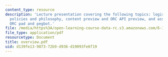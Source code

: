 ```yaml
---
content_type: resource
description: 'Lecture presentation covering the following topics: logistics, course
  policies and philosophy, content preview and ORC API preview, and assembling the
  ORC pad and pegbot.'
file: /media/https%3A/open-learning-course-data-rc.s3.amazonaws.com/6-186-mobile-autonomous-systems-laboratory-january-iap-2005/d139fe13987372b9d936d19093fe6f19_overview.pdf
file_type: application/pdf
resourcetype: Document
title: overview.pdf
uid: d139fe13-9873-72b9-d936-d19093fe6f19
---
```

